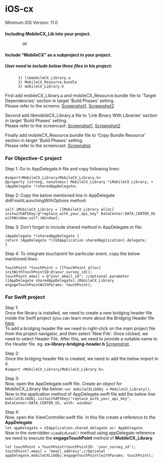 # iOS-cx
   Minimum iOS Version: 11.0

#### Including MobileCX_Lib into your project.
            OR
#### Include “MobileCX” as a subproject in your project.

##### User need to include below three files in his project:
          1) libmobileCX_Library.a
          2) MobileCX_Resource.bundle
          3) mobileCX_Library.h


First add mobileCX_Library.a and mobileCX_Resource.bundle file to 'Target Dependencies' section  in target 'Build Phases' setting.<br>
Please refer to the screens: [Screenshot1](https://app.screencast.com/ZWgPjcdG9pf7U), [Screenshot2](https://app.screencast.com/cUIpqDPyp6bRl)

Second add libmobileCX_Library.a file to 'Link Binary With Libraries' section in target 'Build Phases' setting.<br>
Please refer to the screencast: [Screenshot1](https://app.screencast.com/fDs7Lr8h3YPFJ), [Screenshot2](https://app.screencast.com/xTTbmOLoYFnUi)


Finally add mobileCX_Resource.bundle file to 'Copy Bundle Resource' section in target 'Build Phases' setting. <br>
Please refer to the screencast: [Screenshot](https://app.screencast.com/qb0lNBAGKPGCh)

### For Objective-C project

Step 1:
    Go to AppDelegate.h file and copy following lines:

   `#import<MobileCX_Library/MobileCX_Library.h>` <br>
   `@property (strong, nonatomic) MobileCX_Library *iMobileCX_Library;
    + (AppDelegate *)sharedAppDelegate;`

Step 2:
    Copy the below mentioned line in AppDelegate didFinishLaunchingWithOptions method:

`self.iMobileCX_Library = [[MobileCX_Library alloc]` <br> `initwithAPIKey:@"replace_with_your_api_key" DataCenter:DATA_CENTER_US withWindow:self.iWindow];`


 Step 3:
    Don’t forget to include shared method in AppDelegate.m file:

`(AppDelegate *)sharedAppDelegate {`<br>
        `return (AppDelegate *)[UIApplication sharedApplication].delegate;` <br>
`}`

 Step 4: 
    To integrate touchpoint for particular event, copy the below mentioned lines:<br>
          
    TouchPoint *touchPoint = [[TouchPoint alloc] initWithTouchPointID:@(your_survey_id)];
    touchPoint.email = @"your_email_id"; //optional parameter
    [[AppDelegate sharedAppDelegate].iMobileCX_Library engageTouchPointWithParams: touchPoint];


### For Swift project
Step 1:<br>
    Once the library is installed, we need to create a new bridging header file inside the Swift project (you can learn more about the Bridging Header file [here](https://developer.apple.com/documentation/swift/importing-objective-c-into-swift#). <br>
    To add a bridging header file we need to right-click on the main project file from the project navigator, and then select 'New File'. Once clicked, we need to select Header File. After this, we need to provide a suitable name to the Header file. eg. **cx-library-bridging-header.h** [Screenshot](https://app.screencast.com/dYeqxWKGoDf3e).

Step 2:<br>
    Once the bridging header file is created, we need to add the below import in it.<br>
    `#import <MobileCX_Library/MobileCX_Library.h>`.


 Step 3:<br>
    Now, open the AppDelegate.swift file. Create an object for MobileCX_Library like below:
    `var mobileCXLibObj = MobileCX_Library()`,<br> 
    Now in the application method of AppDelegate.swift file add the below line:
    `mobileCXLibObj.initwithAPIKey("replace_with_your_api_key", DataCenter:DATA_CENTER_US, with: window)`

 Step 4: <br>
    Now, open the ViewController.swift file. In this file create a reference to the **AppDelegate** <br>
    `let appDelegate = UIApplication.shared.delegate as! AppDelegate`.<br>
    Now in the overridden `viewDidLoad()` method using appDelegate reference we need to execute the **engageTouchPoint**  method of **MobileCX_Library**. <br>
    
    let touchPoint = TouchPoint(touchPointID: 'your_survey_id');
    touchPoint?.email = "email_address";//Optional
    appDelegate.mobileCXLibObj.engageTouchPoint(withParams: touchPoint);






   

